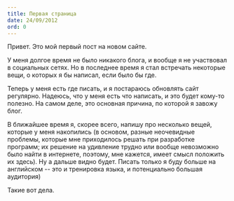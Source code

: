 ```yaml
---
title: Первая страница
date: 24/09/2012
ord: 0
---
```


Привет. Это мой первый пост на новом сайте.

У меня долгое время не было никакого блога, и вообще я не участвовал в социальных сетях.
Но в последнее время я стал встречать некоторые вещи, о которых я бы написал, если было бы где.

Теперь у меня есть где писать, и я постараюсь обновлять сайт регулярно. Надеюсь, что у меня есть что
написать, и это будет кому-то полезно. На самом деле, это основная причина, по которой я завожу блог.

В ближайшее время я, скорее всего, напишу про несколько вещей, которые у меня накопились (в основом,
разные неочевидные проблемы, которые мне приходилось решать при разработке программ; их решение
на удивление трудно или вообще невозможно было найти в интернете, поэтому, мне кажется, имеет смысл
положить их здесь). Ну а дальше видно будет. 
Писать только я буду больше на английском -- это и тренировка языка, и потенциально большая аудитория)

Такие вот дела.